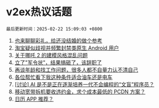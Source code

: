 # v2ex热议话题

`最后更新时间：2025-02-22 15:09:03 +0800`

1. [也来聊聊彩礼，给还没结婚的做个参考](https://www.v2ex.com/t/1113292)
1. [淘宝疑似歧视并频繁封禁类原生 Android 用户](https://www.v2ex.com/t/1113414)
1. [关于哪吒 2 的建模风格混乱问题](https://www.v2ex.com/t/1113422)
1. [立了"军令状"，结果搞砸了，该辞职了](https://www.v2ex.com/t/1113288)
1. [再谈年龄和找工作问题，很多人都不自量力认不清自己](https://www.v2ex.com/t/1113426)
1. [各位帮忙看下我这种条件适合油车还是电车](https://www.v2ex.com/t/1113286)
1. [[讨论] AI 是不是正在逐渐培养一代不会编程的“文盲”程序员？](https://www.v2ex.com/t/1113278)
1. [移动宽带拆机要收违约金，求个成本最低的 PCDN 方案？](https://www.v2ex.com/t/1113412)
1. [日历 APP 推荐？](https://www.v2ex.com/t/1113268)

